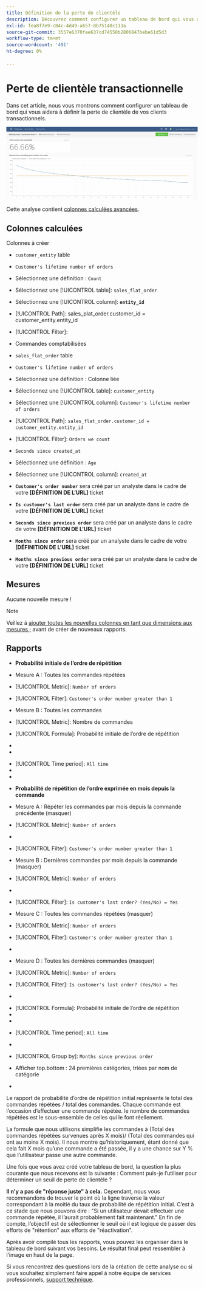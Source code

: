 ```yaml
---
title: Définition de la perte de clientèle
description: Découvrez comment configurer un tableau de bord qui vous aidera à définir l’attrition de vos clients transactionnels.
exl-id: fea8f7e9-c84c-4d49-a657-8b75140c113a
source-git-commit: 3557e6370fae637cd74550b2806847bebe61d5d3
workflow-type: tm+mt
source-wordcount: '491'
ht-degree: 0%

---
```


# Perte de clientèle transactionnelle

Dans cet article, nous vous montrons comment configurer un tableau de bord qui vous aidera à définir la perte de clientèle de vos clients transactionnels.

![](../../assets/churn-deashboard.png)

Cette analyse contient [colonnes calculées avancées](../data-warehouse-mgr/adv-calc-columns.md).

## Colonnes calculées

Colonnes à créer

* `customer_entity` table
* `Customer's lifetime number of orders`
* Sélectionnez une définition : `Count`
* Sélectionnez une [!UICONTROL table]: `sales_flat_order`
* Sélectionnez une [!UICONTROL column]: **`entity_id`**
* [!UICONTROL Path]: sales_plat_order.customer_id = customer_entity.entity_id
* [!UICONTROL Filter]:
* Commandes comptabilisées

* `sales_flat_order` table
* `Customer's lifetime number of orders`
* Sélectionnez une définition : Colonne liée
* Sélectionnez une [!UICONTROL table]: `customer_entity`
* Sélectionnez une [!UICONTROL column]: `Customer's lifetime number of orders`
* [!UICONTROL Path]: `sales_flat_order.customer_id = customer_entity.entity_id`
* [!UICONTROL Filter]: `Orders we count`

* `Seconds since created_at`
* Sélectionnez une définition : `Age`
* Sélectionnez une [!UICONTROL column]: `created_at`

* **`Customer's order number`** sera créé par un analyste dans le cadre de votre **[DÉFINITION DE L’URL]** ticket
* **`Is customer's last order`** sera créé par un analyste dans le cadre de votre **[DÉFINITION DE L’URL]** ticket
* **`Seconds since previous order`** sera créé par un analyste dans le cadre de votre **[DÉFINITION DE L’URL]** ticket
* **`Months since order`** sera créé par un analyste dans le cadre de votre **[DÉFINITION DE L’URL]** ticket
* **`Months since previous order`** sera créé par un analyste dans le cadre de votre **[DÉFINITION DE L’URL]** ticket

## Mesures

Aucune nouvelle mesure !

>[!NOTE]
>
>Veillez à [ajouter toutes les nouvelles colonnes en tant que dimensions aux mesures ;](../data-warehouse-mgr/manage-data-dimensions-metrics.md) avant de créer de nouveaux rapports.

## Rapports

* **Probabilité initiale de l’ordre de répétition**
* Mesure A : Toutes les commandes répétées
* [!UICONTROL Metric]: `Number of orders`
* [!UICONTROL Filter]: `Customer's order number greater than 1`

* Mesure B : Toutes les commandes
* [!UICONTROL Metric]: Nombre de commandes

* [!UICONTROL Formula]: Probabilité initiale de l’ordre de répétition
* 
   [!UICONTROL Formule]: `A/B`
* 

   [!UICONTROL Format]: `Percent`

* [!UICONTROL Time period]: `All time`
* 
   [!UICONTROL Interval]: `None`
* 

   [!UICONTROL Chart type]: `Scalar`

* **Probabilité de répétition de l’ordre exprimée en mois depuis la commande**
* Mesure A : Répéter les commandes par mois depuis la commande précédente (masquer)
* [!UICONTROL Metric]: `Number of orders`
* 
   [!UICONTROL Perspective]: `Cumulative`
* [!UICONTROL Filter]: `Customer's order number greater than 1`

* Mesure B : Dernières commandes par mois depuis la commande (masquer)
* [!UICONTROL Metric]: `Number of orders`
* 
   [!UICONTROL Perspective]: `Cumulative`
* [!UICONTROL Filter]: `Is customer's last order? (Yes/No) = Yes`

* Mesure C : Toutes les commandes répétées (masquer)
* [!UICONTROL Metric]: `Number of orders`
* [!UICONTROL Filter]: `Customer's order number greater than 1`

* 

   [!UICONTROL Groupe par]: `Independent`

* Mesure D : Toutes les dernières commandes (masquer)
* [!UICONTROL Metric]: `Number of orders`
* [!UICONTROL Filter]: `Is customer's last order? (Yes/No) = Yes`

* 

   [!UICONTROL Groupe par]: `Independent`

* [!UICONTROL Formula]: Probabilité initiale de l’ordre de répétition
* 
   [!UICONTROL Formule]: `(C-A)/(C+D-A-B)`
* 

   [!UICONTROL Format]: `Percent`

* [!UICONTROL Time period]: `All time`
* 
   [!UICONTROL Interval]: `None`
* [!UICONTROL Group by]: `Months since previous order`
* Afficher top.bottom : 24 premières catégories, triées par nom de catégorie

* 

   [!UICONTROL Chart type]: `Line`

Le rapport de probabilité d’ordre de répétition initial représente le total des commandes répétées / total des commandes. Chaque commande est l’occasion d’effectuer une commande répétée. le nombre de commandes répétées est le sous-ensemble de celles qui le font réellement.

La formule que nous utilisons simplifie les commandes à (Total des commandes répétées survenues après X mois)/ (Total des commandes qui ont au moins X mois). Il nous montre qu’historiquement, étant donné que cela fait X mois qu’une commande a été passée, il y a une chance sur Y % que l’utilisateur passe une autre commande.

Une fois que vous avez créé votre tableau de bord, la question la plus courante que nous recevons est la suivante : Comment puis-je l’utiliser pour déterminer un seuil de perte de clientèle ?

**Il n&#39;y a pas de &quot;réponse juste&quot; à cela.** Cependant, nous vous recommandons de trouver le point où la ligne traverse la valeur correspondant à la moitié du taux de probabilité de répétition initial. C’est à ce stade que nous pouvons dire : &quot;Si un utilisateur devait effectuer une commande répétée, il l’aurait probablement fait maintenant.&quot; En fin de compte, l’objectif est de sélectionner le seuil où il est logique de passer des efforts de &quot;rétention&quot; aux efforts de &quot;réactivation&quot;.

Après avoir compilé tous les rapports, vous pouvez les organiser dans le tableau de bord suivant vos besoins. Le résultat final peut ressembler à l’image en haut de la page.

Si vous rencontrez des questions lors de la création de cette analyse ou si vous souhaitez simplement faire appel à notre équipe de services professionnels, [support technique](../../guide-overview.md).
